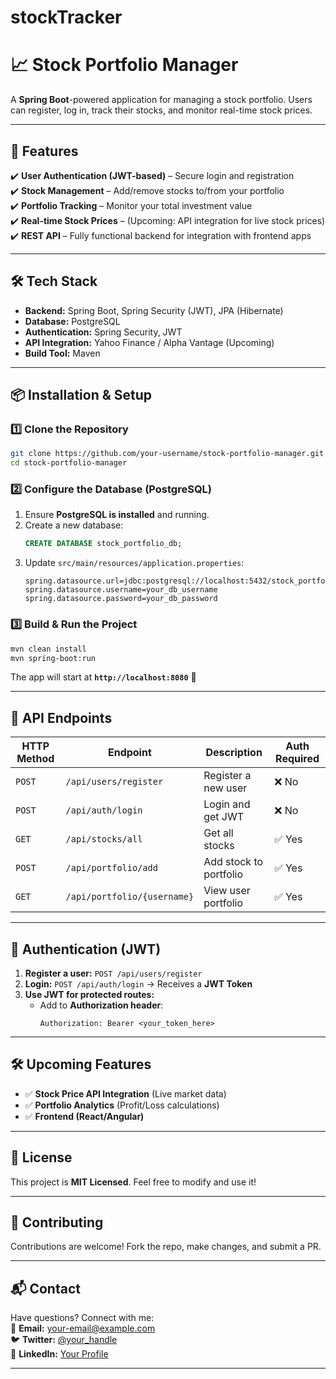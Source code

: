 # stockTracker
# **📈 Stock Portfolio Manager**  
A **Spring Boot**-powered application for managing a stock portfolio. Users can register, log in, track their stocks, and monitor real-time stock prices.  

---

## **🚀 Features**
✔️ **User Authentication (JWT-based)** – Secure login and registration  
✔️ **Stock Management** – Add/remove stocks to/from your portfolio   
✔️ **Portfolio Tracking** – Monitor your total investment value  
✔️ **Real-time Stock Prices** – (Upcoming: API integration for live stock prices)  
✔️ **REST API** – Fully functional backend for integration with frontend apps  

---

## **🛠️ Tech Stack**
- **Backend:** Spring Boot, Spring Security (JWT), JPA (Hibernate)  
- **Database:** PostgreSQL  
- **Authentication:** Spring Security, JWT  
- **API Integration:** Yahoo Finance / Alpha Vantage (Upcoming)  
- **Build Tool:** Maven  

---

## **📦 Installation & Setup**

### **1️⃣ Clone the Repository**
```bash
git clone https://github.com/your-username/stock-portfolio-manager.git
cd stock-portfolio-manager
```

### **2️⃣ Configure the Database (PostgreSQL)**
1. Ensure **PostgreSQL is installed** and running.
2. Create a new database:
   ```sql
   CREATE DATABASE stock_portfolio_db;
   ```
3. Update `src/main/resources/application.properties`:
   ```properties
   spring.datasource.url=jdbc:postgresql://localhost:5432/stock_portfolio_db
   spring.datasource.username=your_db_username
   spring.datasource.password=your_db_password
   ```

### **3️⃣ Build & Run the Project**
```bash
mvn clean install
mvn spring-boot:run
```

The app will start at **`http://localhost:8080`** 🚀  

---

## **📌 API Endpoints**
| HTTP Method | Endpoint                 | Description            | Auth Required |
|------------|-------------------------|------------------------|--------------|
| `POST`     | `/api/users/register`    | Register a new user    | ❌ No        |
| `POST`     | `/api/auth/login`        | Login and get JWT      | ❌ No        |
| `GET`      | `/api/stocks/all`        | Get all stocks         | ✅ Yes       |
| `POST`     | `/api/portfolio/add`     | Add stock to portfolio | ✅ Yes       |
| `GET`      | `/api/portfolio/{username}` | View user portfolio | ✅ Yes       |

---

## **🔐 Authentication (JWT)**
1. **Register a user:** `POST /api/users/register`
2. **Login:** `POST /api/auth/login` → Receives a **JWT Token**
3. **Use JWT for protected routes:**
   - Add to **Authorization header**:
     ```
     Authorization: Bearer <your_token_here>
     ```

---

## **🛠️ Upcoming Features**
- ✅ **Stock Price API Integration** (Live market data)  
- ✅ **Portfolio Analytics** (Profit/Loss calculations)  
- ✅ **Frontend (React/Angular)**  

---

## **📜 License**
This project is **MIT Licensed**. Feel free to modify and use it!  

---

## **🤝 Contributing**
Contributions are welcome! Fork the repo, make changes, and submit a PR.  

---

## **📬 Contact**
Have questions? Connect with me:  
📧 **Email:** your-email@example.com  
🐦 **Twitter:** [@your_handle](https://twitter.com/wechulijacob)  
🔗 **LinkedIn:** [Your Profile](https://linkedin.com/in/jacob-jwechuli)  

---
